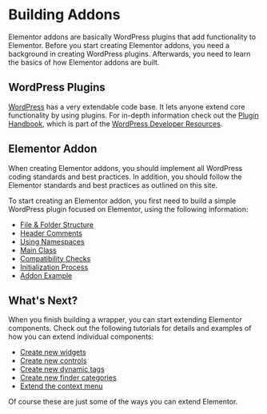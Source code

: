 # Building Addons

<Badge type="tip" vertical="top" text="Elementor Core" /> <Badge type="warning" vertical="top" text="Basic" />

Elementor addons are basically WordPress plugins that add functionality to Elementor. Before you start creating Elementor addons, you need a background in creating WordPress plugins. Afterwards, you need to learn the basics of how Elementor addons are built.

## WordPress Plugins

[WordPress](https://wordpress.org/) has a very extendable code base. It lets anyone extend core functionality by using plugins. For in-depth information check out the [Plugin Handbook](https://developer.wordpress.org/plugins/), which is part of the [WordPress Developer Resources](https://developer.wordpress.org/).

## Elementor Addon

When creating Elementor addons, you should implement all WordPress coding standards and best practices. In addition, you should follow the Elementor standards and best practices as outlined on this site.

To start creating an Elementor addon, you first need to build a simple WordPress plugin focused on Elementor, using the following information:

* [File & Folder Structure](./file-folder-structure)
* [Header Comments](./plugin-header)
* [Using Namespaces](./namespaces)
* [Main Class](./main-class)
* [Compatibility Checks](./compatibility)
* [Initialization Process](./initialization)
* [Addon Example](./addon-example)

## What's Next?

When you finish building a wrapper, you can start extending Elementor components. Check out the following tutorials for details and examples of how you can extend individual components:

* [Create new widgets](/widgets/)
* [Create new controls](/controls/)
* [Create new dynamic tags](/dynamic-tags/)
* [Create new finder categories](/finder/)
* [Extend the context menu](/context-menu/)

Of course these are just some of the ways you can extend Elementor.
